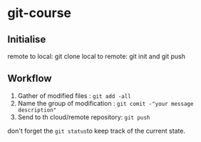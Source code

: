 # git-course 
## Initialise
 remote to local: git clone
 local to remote: git init and git push <br>
 
 ## Workflow 
 1. Gather of modified files : `git add -all`
 2. Name the group of modification : `git comit -"your message description"`
 3. Send to th cloud/remote repository: `git push`

 don't forget the `git status`to keep track of the current state.